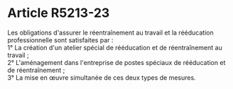 # Article R5213-23

  
Les obligations d'assurer le réentraînement au travail et la rééducation professionnelle sont satisfaites par :   
1° La création d'un atelier spécial de rééducation et de réentraînement au travail ;   
2° L'aménagement dans l'entreprise de postes spéciaux de rééducation et de réentraînement ;   
3° La mise en œuvre simultanée de ces deux types de mesures.